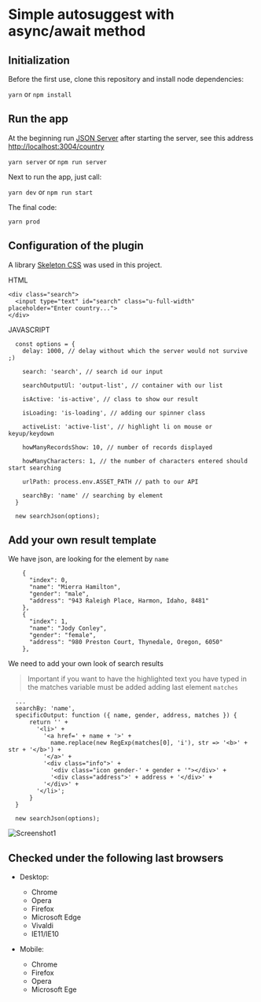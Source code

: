 # Simple autosuggest with async/await method

## Initialization
Before the first use, clone this repository and install node dependencies:

```yarn``` or ```npm install```

## Run the app
At the beginning run [JSON Server](http://jsonplaceholder.typicode.com/) after starting the server, see this address [http://localhost:3004/country](http://localhost:3004/country)

```yarn server``` or ```npm run server```

Next to run the app, just call:

```yarn dev``` or ```npm run start```

The final code:

```yarn prod```

## Configuration of the plugin

A library [Skeleton CSS](https://github.com/dhg/Skeleton) was used in this project.

HTML
```
<div class="search">
  <input type="text" id="search" class="u-full-width" placeholder="Enter country...">
</div>
```
JAVASCRIPT
```
  const options = {
    delay: 1000, // delay without which the server would not survive ;)

    search: 'search', // search id our input
       
    searchOutputUl: 'output-list', // container with our list
    
    isActive: 'is-active', // class to show our result
    
    isLoading: 'is-loading', // adding our spinner class
    
    activeList: 'active-list', // highlight li on mouse or keyup/keydown
    
    howManyRecordsShow: 10, // number of records displayed
    
    howManyCharacters: 1, // the number of characters entered should start searching
    
    urlPath: process.env.ASSET_PATH // path to our API

    searchBy: 'name' // searching by element
  }

  new searchJson(options);
```

## Add your own result template

We have json, are looking for the element by ```name```
```
    {
      "index": 0,
      "name": "Mierra Hamilton",
      "gender": "male",
      "address": "943 Raleigh Place, Harmon, Idaho, 8481"
    },
    {
      "index": 1,
      "name": "Jody Conley",
      "gender": "female",
      "address": "980 Preston Court, Thynedale, Oregon, 6050"
    },
```

We need to add your own look of search results
> Important if you want to have the highlighted text you have typed in the matches variable must be added adding last element ```matches```
```
  ...
  searchBy: 'name',
  specificOutput: function ({ name, gender, address, matches }) {
      return '' +
        '<li>' +
          '<a href=' + name + '>' +
            name.replace(new RegExp(matches[0], 'i'), str => '<b>' + str + '</b>') +
          '</a>' +
          '<div class="info">' +
            '<div class="icon gender-' + gender + '"></div>' +
            '<div class="address">' + address + '</div>' +
          '</div>' +
        '</li>';
      }
  }

  new searchJson(options);
```

![Screenshot1](https://github.com/tomik23/autosuggest/blob/master/static/your-template.png)

## Checked under the following last browsers

* Desktop:
  * Chrome
  * Opera
  * Firefox
  * Microsoft Edge
  * Vivaldi
  * IE11/IE10

* Mobile:
  * Chrome
  * Firefox
  * Opera
  * Microsoft Ege
